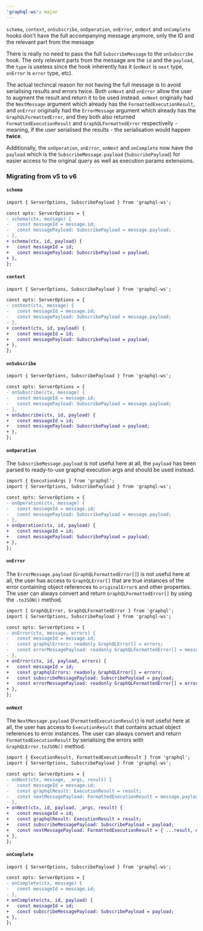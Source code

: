 ```yaml
---
'graphql-ws': major
---
```


`schema`, `context`, `onSubscribe`, `onOperation`, `onError`, `onNext` and `onComplete` hooks don't have the full accompanying message anymore, only the ID and the relevant part from the message

There is really no need to pass the full `SubscribeMessage` to the `onSubscribe` hook. The only relevant parts from the message are the `id` and the `payload`, the `type` is useless since the hook inherently has it (`onNext` is `next` type, `onError` is `error` type, etc).

The actual techincal reason for not having the full message is to avoid serialising results and errors twice. Both `onNext` and `onError` allow the user to augment the result and return it to be used instead. `onNext` originally had the `NextMessage` argument which already has the `FormattedExecutionResult`, and `onError` originally had the `ErrorMessage` argument which already has the `GraphQLFormattedError`, and they both also returned `FormattedExecutionResult` and `GraphQLFormattedError` respectivelly - meaning, if the user serialised the results - the serialisation would happen **twice**.

Additionally, the `onOperation`, `onError`, `onNext` and `onComplete` now have the `payload` which is the `SubscribeMessage.payload` (`SubscribePayload`) for easier access to the original query as well as execution params extensions.

### Migrating from v5 to v6

#### `schema`

```diff
import { ServerOptions, SubscribePayload } from 'graphql-ws';

const opts: ServerOptions = {
- schema(ctx, message) {
-   const messageId = message.id;
-   const messagePayload: SubscribePayload = message.payload;
- },
+ schema(ctx, id, payload) {
+   const messageId = id;
+   const messagePayload: SubscribePayload = payload;
+ },
};
```

#### `context`

```diff
import { ServerOptions, SubscribePayload } from 'graphql-ws';

const opts: ServerOptions = {
- context(ctx, message) {
-   const messageId = message.id;
-   const messagePayload: SubscribePayload = message.payload;
- },
+ context(ctx, id, payload) {
+   const messageId = id;
+   const messagePayload: SubscribePayload = payload;
+ },
};
```

#### `onSubscribe`

```diff
import { ServerOptions, SubscribePayload } from 'graphql-ws';

const opts: ServerOptions = {
- onSubscribe(ctx, message) {
-   const messageId = message.id;
-   const messagePayload: SubscribePayload = message.payload;
- },
+ onSubscribe(ctx, id, payload) {
+   const messageId = id;
+   const messagePayload: SubscribePayload = payload;
+ },
};
```

#### `onOperation`

The `SubscribeMessage.payload` is not useful here at all, the `payload` has been parsed to ready-to-use graphql execution args and should be used instead.

```diff
import { ExecutionArgs } from 'graphql';
import { ServerOptions, SubscribePayload } from 'graphql-ws';

const opts: ServerOptions = {
- onOperation(ctx, message) {
-   const messageId = message.id;
-   const messagePayload: SubscribePayload = message.payload;
- },
+ onOperation(ctx, id, payload) {
+   const messageId = id;
+   const messagePayload: SubscribePayload = payload;
+ },
};
```

#### `onError`

The `ErrorMessage.payload` (`GraphQLFormattedError[]`) is not useful here at all, the user has access to `GraphQLError[]` that are true instances of the error containing object references to `originalError`s and other properties. The user can always convert and return `GraphQLFormattedError[]` by using the `.toJSON()` method.

```diff
import { GraphQLError, GraphQLFormattedError } from 'graphql';
import { ServerOptions, SubscribePayload } from 'graphql-ws';

const opts: ServerOptions = {
- onError(ctx, message, errors) {
-   const messageId = message.id;
-   const graphqlErrors: readonly GraphQLError[] = errors;
-   const errorMessagePayload: readonly GraphQLFormattedError[] = message.payload;
- },
+ onError(ctx, id, payload, errors) {
+   const messageId = id;
+   const graphqlErrors: readonly GraphQLError[] = errors;
+   const subscribeMessagePayload: SubscribePayload = payload;
+   const errorMessagePayload: readonly GraphQLFormattedError[] = errors.map((e) => e.toJSON());
+ },
};
```

#### `onNext`

The `NextMessage.payload` (`FormattedExecutionResult`) is not useful here at all, the user has access to `ExecutionResult` that contains actual object references to error instances. The user can always convert and return `FormattedExecutionResult` by serialising the errors with `GraphQLError.toJSON()` method.

```diff
import { ExecutionResult, FormattedExecutionResult } from 'graphql';
import { ServerOptions, SubscribePayload } from 'graphql-ws';

const opts: ServerOptions = {
- onNext(ctx, message, _args, result) {
-   const messageId = message.id;
-   const graphqlResult: ExecutionResult = result;
-   const nextMessagePayload: FormattedExecutionResult = message.payload;
- },
+ onNext(ctx, id, payload, _args, result) {
+   const messageId = id;
+   const graphqlResult: ExecutionResult = result;
+   const subscribeMessagePayload: SubscribePayload = payload;
+   const nextMessagePayload: FormattedExecutionResult = { ...result, errors: result.errors?.map((e) => e.toJSON()) };
+ },
};
```

#### `onComplete`

```diff
import { ServerOptions, SubscribePayload } from 'graphql-ws';

const opts: ServerOptions = {
- onComplete(ctx, message) {
-   const messageId = message.id;
- },
+ onComplete(ctx, id, payload) {
+   const messageId = id;
+   const subscribeMessagePayload: SubscribePayload = payload;
+ },
};
```

